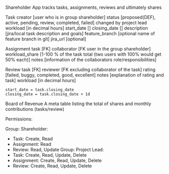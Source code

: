 Shareholder App tracks tasks, assignments, reviews and ultimately shares

Task
    creator [user who is in group shareholder]
    status [proposed(DEF), active, pending, review, completed, failed] changed by project lead
    workload [in decimal hours]
    start_date []
    closing_date []
    description [jira/local task description and goals]
    feature_branch [optional name of feature branch in git]
    jira_url [optional]

Assignment
    task [FK]
    collaborator [FK user in the group shareholder]
    workload_share [1-100 % of the task total (two users with 100% would get 50% each)]
    notes [information of the collaborators role/responsibilities]

Review
    task [FK]
    reviewer [FK excluding collaborator of the task]
    rating [failed, buggy, completed, good, excellent]
    notes [explanation of rating and task]
    workload [in decimal hours]

    start_date = task.closing_date
    closing_date = task.closing_date + 1d

Board of Revenue
    A meta table listing the total of shares and monthly contributions (tasks/review)

Permissions:

Group: Shareholder:
- Task: Create, Read
- Assignment: Read
- Review: Read, Update
Group: Project Lead:
- Task: Create, Read, Update, Delete
- Assignment: Create, Read, Update, Delete
- Review: Create, Read, Update, Delete
